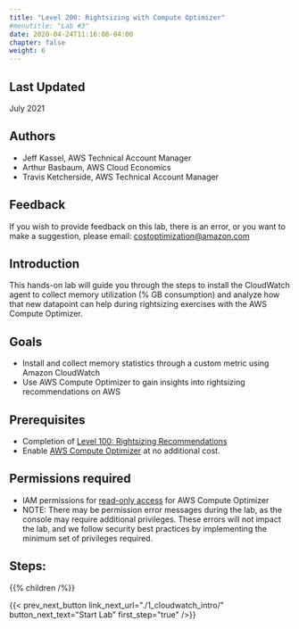 ```yaml
---
title: "Level 200: Rightsizing with Compute Optimizer"
#menutitle: "Lab #3"
date: 2020-04-24T11:16:08-04:00
chapter: false
weight: 6
---
```

## Last Updated
July 2021

## Authors
- Jeff Kassel, AWS Technical Account Manager
- Arthur Basbaum, AWS Cloud Economics
- Travis Ketcherside, AWS Technical Account Manager

## Feedback
If you wish to provide feedback on this lab, there is an error, or you want to make a suggestion, please email: costoptimization@amazon.com

## Introduction
 This hands-on lab will guide you through the steps to install the CloudWatch agent to collect memory utilization (% GB consumption) and analyze how that new datapoint can help during rightsizing exercises with the AWS Compute Optimizer.

## Goals
- Install and collect memory statistics through a custom metric using Amazon CloudWatch
- Use AWS Compute Optimizer to gain insights into rightsizing recommendations on AWS

## Prerequisites
- Completion of [Level 100: Rightsizing Recommendations](https://wellarchitectedlabs.com/cost/100_labs/100_aws_resource_optimization/)
- Enable [AWS Compute Optimizer](https://aws.amazon.com/compute-optimizer/getting-started/) at no additional cost.

## Permissions required
- IAM permissions for [read-only access](https://docs.aws.amazon.com/compute-optimizer/latest/ug/security-iam.html#standalone-account-access) for AWS Compute Optimizer
- NOTE: There may be permission error messages during the lab, as the console may require additional privileges. These errors will not impact the lab, and we follow security best practices by implementing the minimum set of privileges required.

## Steps:
{{% children  /%}}


{{< prev_next_button link_next_url="./1_cloudwatch_intro/" button_next_text="Start Lab" first_step="true" />}}
